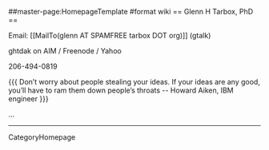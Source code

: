 ##master-page:HomepageTemplate
#format wiki
== Glenn H Tarbox, PhD ==

Email: [[MailTo(glenn AT SPAMFREE tarbox DOT org)]] (gtalk)

ghtdak on AIM / Freenode / Yahoo

206-494-0819

{{{
Don’t worry about people stealing your ideas. If your ideas
are any good, you’ll have to ram them down people’s throats 
-- Howard Aiken, IBM engineer
}}}


...

----
CategoryHomepage
